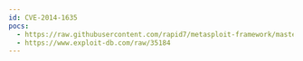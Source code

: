 ```yaml
---
id: CVE-2014-1635
pocs:
  - https://raw.githubusercontent.com/rapid7/metasploit-framework/master/modules/exploits/linux/http/belkin_login_bof.rb
  - https://www.exploit-db.com/raw/35184
---
```

